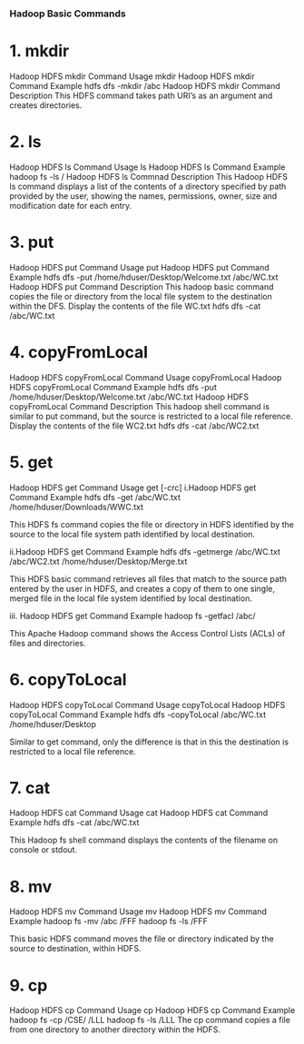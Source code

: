 

### Hadoop Basic Commands

# 1. mkdir
Hadoop HDFS mkdir Command Usage
mkdir
Hadoop HDFS mkdir Command Example
hdfs dfs -mkdir /abc
Hadoop HDFS mkdir Command Description
This HDFS command takes path URI’s as an argument and creates directories.

# 2. ls
Hadoop HDFS ls Command Usage
ls
Hadoop HDFS ls Command Example
hadoop fs -ls /
Hadoop HDFS ls Commnad Description
This Hadoop HDFS ls command displays a list of the contents of a directory specified by path provided by the user, showing the names, permissions, owner, size and modification date for each entry.

# 3. put
Hadoop HDFS put Command Usage
put
Hadoop HDFS put Command Example
hdfs dfs -put /home/hduser/Desktop/Welcome.txt /abc/WC.txt
Hadoop 
HDFS put Command Description
This hadoop basic command copies the file or directory from the local file system to the destination within the DFS.
Display the contents of the file WC.txt
hdfs dfs -cat /abc/WC.txt

# 4. copyFromLocal
Hadoop HDFS copyFromLocal Command Usage
copyFromLocal
Hadoop HDFS copyFromLocal Command Example
hdfs dfs -put /home/hduser/Desktop/Welcome.txt /abc/WC.txt
Hadoop HDFS copyFromLocal Command Description
This hadoop shell command is similar to put command, but the source is restricted to a local file reference.
Display the contents of the file WC2.txt
hdfs dfs -cat /abc/WC2.txt

# 5. get
Hadoop HDFS get Command Usage
get [-crc]
i.Hadoop HDFS get Command Example
hdfs dfs -get /abc/WC.txt /home/hduser/Downloads/WWC.txt

This HDFS fs command copies the file or directory in HDFS identified by the source to the local file system path identified by local destination.

ii.Hadoop HDFS get Command Example
hdfs dfs -getmerge /abc/WC.txt /abc/WC2.txt /home/hduser/Desktop/Merge.txt

This HDFS basic command retrieves all files that match to the source path entered by the user in HDFS, and creates a copy of them to one single, merged file in the local file system identified by local destination.

iii. Hadoop HDFS get Command Example
hadoop fs -getfacl /abc/

This Apache Hadoop command shows the Access Control Lists (ACLs) of files and directories. 

# 6. copyToLocal
Hadoop HDFS copyToLocal Command Usage
copyToLocal
Hadoop HDFS copyToLocal Command Example
hdfs dfs -copyToLocal /abc/WC.txt /home/hduser/Desktop

Similar to get command, only the difference is that in this the destination is restricted to a local file reference.

# 7. cat
Hadoop HDFS cat Command Usage
cat
Hadoop HDFS cat Command Example
hdfs dfs -cat /abc/WC.txt


This Hadoop fs shell command displays the contents of the filename on console or stdout.

# 8. mv
Hadoop HDFS mv Command Usage
mv
Hadoop HDFS mv Command Example
hadoop fs -mv /abc /FFF
hadoop fs -ls /FFF

This basic HDFS command moves the file or directory indicated by the source to destination, within HDFS.

# 9. cp
Hadoop HDFS cp Command Usage
cp
Hadoop HDFS cp Command Example
hadoop fs -cp /CSE/  /LLL
hadoop fs -ls /LLL
The cp command copies a file from one directory to another directory within the HDFS.

